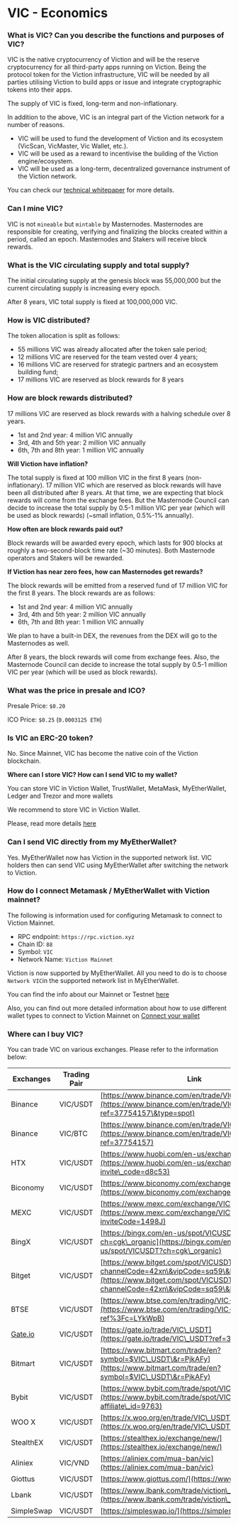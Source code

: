 # VIC - Economics

### **What is VIC? Can you describe the functions and purposes of VIC?**

VIC is the native cryptocurrency of Viction and will be the reserve cryptocurrency for all third-party apps running on Viction. Being the protocol token for the Viction infrastructure, VIC will be needed by all parties utilising Viction to build apps or issue and integrate cryptographic tokens into their apps.

The supply of VIC is fixed, long-term and non-inflationary.

In addition to the above, VIC is an integral part of the Viction network for a number of reasons.

* VIC will be used to fund the development of Viction and its ecosystem (VicScan, VicMaster, Vic Wallet, etc.).
* VIC will be used as a reward to incentivise the building of the Viction engine/ecosystem.
* VIC will be used as a long-term, decentralized governance instrument of the Viction network.

You can check our [technical whitepaper](https://viction.xyz/files/technical-whitepaper-1.0.pdf) for more details.

### **Can I mine VIC?**

VIC is not `mineable` but `mintable` by Masternodes. Masternodes are responsible for creating, verifying and finalizing the blocks created within a period, called an epoch. Masternodes and Stakers will receive block rewards.

### **What is the VIC circulating supply and total supply?**

The initial circulating supply at the genesis block was 55,000,000 but the current circulating supply is increasing every epoch.

After 8 years, VIC total supply is fixed at 100,000,000 VIC.

### **How is VIC distributed?**

The token allocation is split as follows:

* 55 millions VIC was already allocated after the token sale period;
* 12 millions VIC are reserved for the team vested over 4 years;
* 16 millions VIC are reserved for strategic partners and an ecosystem building fund;
* 17 millions VIC are reserved as block rewards for 8 years

### **How are block rewards distributed?**

17 millions VIC are reserved as block rewards with a halving schedule over 8 years.

* 1st and 2nd year: 4 million VIC annually
* 3rd, 4th and 5th year: 2 million VIC annually
* 6th, 7th and 8th year: 1 million VIC annually

**Will Viction have inflation?**

The total supply is fixed at 100 million VIC in the first 8 years (non-inflationary). 17 million VIC which are reserved as block rewards will have been all distributed after 8 years. At that time, we are expecting that block rewards will come from the exchange fees. But the Masternode Council can decide to increase the total supply by 0.5-1 million VIC per year (which will be used as block rewards) (\~small inflation, 0.5%-1% annually).

**How often are block rewards paid out?**

Block rewards will be awarded every epoch, which lasts for 900 blocks at roughly a two-second-block time rate (\~30 minutes). Both Masternode operators and Stakers will be rewarded.

**If Viction has near zero fees, how can Masternodes get rewards?**

The block rewards will be emitted from a reserved fund of 17 million VIC for the first 8 years. The block rewards are as follows:

* 1st and 2nd year: 4 million VIC annually
* 3rd, 4th and 5th year: 2 million VIC annually
* 6th, 7th and 8th year: 1 million VIC annually

We plan to have a built-in DEX, the revenues from the DEX will go to the Masternodes as well.

After 8 years, the block rewards will come from exchange fees. Also, the Masternode Council can decide to increase the total supply by 0.5-1 million VIC per year (which will be used as block rewards).

### **What was the price in presale and ICO?**

Presale Price: `$0.20`

ICO Price: `$0.25` (`0.0003125 ETH`)

### **Is VIC an ERC-20 token?**

No. Since Mainnet, VIC has become the native coin of the Viction blockchain.

**Where can I store VIC? How can I send VIC to my wallet?**

You can store VIC in Viction Wallet, TrustWallet, MetaMask, MyEtherWallet, Ledger and Trezor and more wallets

We recommend to store VIC in Viction Wallet.

Please, read more details [here](../../general/how-to-connect-to-viction-network/viction-wallet/)

### **Can I send VIC directly from my MyEtherWallet?**

Yes. MyEtherWallet now has Viction in the supported network list. VIC holders then can send VIC using MyEtherWallet after switching the network to Viction.

### **How do I connect Metamask / MyEtherWallet with Viction mainnet?**

The following is information used for configuring Metamask to connect to Viction Mainnet.

* RPC endpoint: `https://rpc.viction.xyz`
* Chain ID: `88`
* Symbol: `VIC`
* Network Name: `Viction Mainnet`

Viction is now supported by MyEtherWallet. All you need to do is to choose `Network VIC`in the supported network list in MyEtherWallet.

You can find the info about our Mainnet or Testnet [here](../../developer-guide/deploy-on-viction/)

Also, you can find out more detailed information about how to use different wallet types to connect to Viction Mainnet on [Connect your wallet](../../general/how-to-connect-to-viction-network/)

### **Where can I buy VIC?**

You can trade VIC on various exchanges. Please refer to the information below:

| Exchanges                  | Trading Pair | Link                                                                                                                                                                     |
| -------------------------- | ------------ | ------------------------------------------------------------------------------------------------------------------------------------------------------------------------ |
| Binance                    | VIC/USDT     | [https://www.binance.com/en/trade/VIC\_USDT](https://www.binance.com/en/trade/VIC\_USDT?ref=37754157\&type=spot)                                                         |
| Binance                    | VIC/BTC      | [https://www.binance.com/en/trade/VIC\_BTC](https://www.binance.com/en/trade/VIC\_BTC?ref=37754157)                                                                      |
| HTX                        | VIC/USDT     | [https://www.huobi.com/en-us/exchange/vic\_usdt](https://www.huobi.com/en-us/exchange/vic\_usdt?invite\_code=d8c53)                                                      |
| Biconomy                   | VIC/USDT     | [https://www.biconomy.com/exchange/VIC\_USDT](https://www.biconomy.com/exchange/VIC\_USDT)                                                                               |
| MEXC                       | VIC/USDT     | [https://www.mexc.com/exchange/VIC\_USDT](https://www.mexc.com/exchange/VIC\_USDT?inviteCode=1498J)                                                                      |
| BingX                      | VIC/USDT     | [https://bingx.com/en-us/spot/VICUSDT?ch=cgk\_organic](https://bingx.com/en-us/spot/VICUSDT?ch=cgk\_organic)                                                             |
| Bitget                     | VIC/USDT     | [https://www.bitget.com/spot/VICUSDT?channelCode=42xn\&vipCode=sq59\&languageType=0](https://www.bitget.com/spot/VICUSDT?channelCode=42xn\&vipCode=sq59\&languageType=0) |
| BTSE                       | VIC/USDT     | [https://www.btse.com/en/trading/VIC-USDT](https://www.btse.com/en/trading/VIC-USDT?ref%3Fc=LYkWpB)                                                                      |
| [Gate.io](http://gate.io/) | VIC/USDT     | [https://gate.io/trade/VIC\_USDT](https://gate.io/trade/VIC\_USDT?ref=3018394)                                                                                           |
| Bitmart                    | VIC/USDT     | [https://www.bitmart.com/trade/en?symbol=$VIC\_USDT\&r=PjkAFy](https://www.bitmart.com/trade/en?symbol=$VIC\_USDT\&r=PjkAFy)                                             |
| Bybit                      | VIC/USDT     | [https://www.bybit.com/trade/spot/VIC/USDT/](https://www.bybit.com/trade/spot/VIC/USDT/?affiliate\_id=9763)                                                              |
| WOO X                      | VIC/USDT     | [https://x.woo.org/en/trade/VIC\_USDT](https://x.woo.org/en/trade/VIC\_USDT)                                                                                             |
| StealthEX                  | VIC/USDT     | [https://stealthex.io/exchange/new/](https://stealthex.io/exchange/new/)                                                                                                 |
| Aliniex                    | VIC/VND      | [https://aliniex.com/mua-ban/vic](https://aliniex.com/mua-ban/vic)                                                                                                       |
| Giottus                    | VIC/USDT     | [https://www.giottus.com/](https://www.giottus.com/)                                                                                                                     |
| Lbank                      | VIC/USDT     | [https://www.lbank.com/trade/viction\_usdt](https://www.lbank.com/trade/viction\_usdt)                                                                                   |
| SimpleSwap                 | VIC/USDT     | [https://simpleswap.io/](https://simpleswap.io/)                                                                                                                         |
